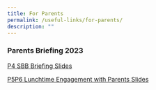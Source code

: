 ```yaml
---
title: For Parents
permalink: /useful-links/for-parents/
description: ""
---
```

### Parents Briefing 2023

[P4 SBB Briefing Slides](/files/p4%20sbb%20briefing_qtps_parents_slides.pdf)

[P5P6 Lunchtime Engagement with Parents Slides](/files/p5_p6%20%202023%20lunchtime%20engagement%20with%20parents%20slides.pdf)